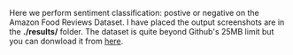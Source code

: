 Here we perform sentiment classification: postive or negative on the Amazon Food Reviews Dataset. I have placed the output screenshots are in the <b>./results/</b> folder. The dataset is quite beyond Github's 25MB limit but you can donwload it from <a href="https://www.kaggle.com/snap/amazon-fine-food-reviews">here</a>.
